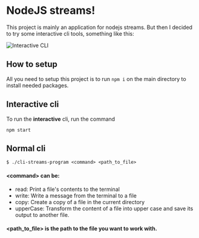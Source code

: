 # NodeJS streams!

This project is mainly an application for nodejs streams. But then I decided to try some interactive cli tools, something like this:

![Interactive CLI](https://user-images.githubusercontent.com/47748181/218333527-a9f5311c-3449-412c-969c-91d8bbf886d1.png)

## How to setup

All you need to setup this project is to run `npm i` on the main directory to install needed packages.

## Interactive cli

To run the **interactive** cli, run the command

    npm start

## Normal cli

    $ ./cli-streams-program <command> <path_to_file>

#### \<command> can be:

- read: Print a file's contents to the terminal
- write: Write a message from the terminal to a file
- copy: Create a copy of a file in the current directory
- upperCase: Transform the content of a file into upper case and save its output to another file.

#### <path_to_file> is the path to the file you want to work with.
